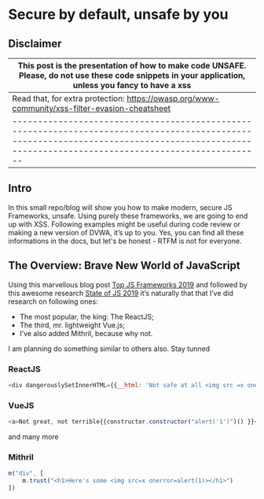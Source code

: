 # Secure by default, unsafe by you

## Disclaimer
|This post is the presentation of how to make code **UNSAFE**. Please, do not use these code snippets in your application, unless you fancy to have a xss|
|---------------------------------------------------------------------------------------------------------------------------------------------------------------------------------------------- |
|Read that, for extra protection: https://owasp.org/www-community/xss-filter-evasion-cheatsheet|
|---------------------------------------------------------------------------------------------------------------------------------------------------------------------------------------------- |

## Intro
In this small repo/blog will show you how to make modern, secure JS Frameworks, unsafe. Using purely these frameworks, we are going to end up with XSS. Following examples might be useful during code review or making a new version of DVWA, it’s up to you. Yes, you can find all these informations in the docs, but let's be honest - RTFM is not for everyone. 


## The Overview: Brave New World of JavaScript  
Using this marvellous blog post [Top JS Frameworks 2019](https://medium.com/javascript-scene/top-javascript-frameworks-and-topics-to-learn-in-2019-b4142f38df20) and followed by this awesome research [State of JS 2019](https://2019.stateofjs.com/front-end-frameworks/) it’s naturally that that I’ve did research on following ones: 

* The most popular, the king: The ReactJS; 
* The third, mr. lightweight Vue.js;
* I’ve also added Mithril, because why not.

I am planning do something similar to others also. Stay tunned

### ReactJS

```javascript
<div dangerouslySetInnerHTML={{__html: 'Not safe at all <img src =x onerror=alert(1)>'}} />
```

### VueJS

```javascript
<a>Not great, not terrible{{constructor.constructor("alert('1')")() }}<a>
```
and many more

### Mithril

```javascript
m("div", [
    m.trust("<h1>Here's some <img src=x onerror=alert(1)></h1>")
])
```
